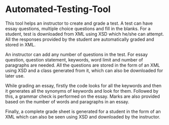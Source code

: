 # Automated-Testing-Tool
This tool helps an instructor to create and grade a test. A test can have essay questions, multiple choice questions and fill in the blanks. For a student, test is downloaded from XML using XSD which he/she can attempt. All the responses provided by the student are automatically graded and stored in XML.

An instructor can add any number of questions in the test. For essay question, question statement, keywords, word limit and number of paragraphs are needed. All the questions are stored in the form of an XML using XSD and a class generated from it, which can also be downloaded for later use.

While grading an essay, firstly the code looks for all the keywords and then it generates all the synonyms of keywords and look for them. Followed by this, a grammar check is performed on the essay. Marks are also provided based on the number of words and paragraphs in an essay.

Finally, a complete grade sheet is generated for a student in the form of an XML which can also be seen using XSD and downloaded by the instructor.


